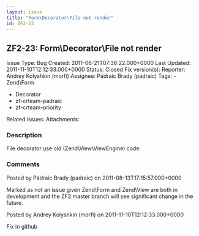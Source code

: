 ```yaml
---
layout: issue
title: "Form\Decorator\File not render"
id: ZF2-23
---
```


ZF2-23: Form\\Decorator\\File not render
----------------------------------------

 Issue Type: Bug Created: 2011-06-21T07:36:22.000+0000 Last Updated: 2011-11-10T12:12:33.000+0000 Status: Closed Fix version(s): 
 Reporter:  Andrey Kolyshkin (morfi)  Assignee:  Pádraic Brady (padraic)  Tags: - Zend\\Form
- Decorator
- zf-crteam-padraic
- zf-crteam-priority
 
 Related issues: 
 Attachments: 
### Description

File decorator use old (Zend\\View\\ViewEngine) code.

 

 

### Comments

Posted by Pádraic Brady (padraic) on 2011-08-13T17:15:57.000+0000

Marked as not an issue given Zend\\Form and Zend\\View are both in development and the ZF2 master branch will see significant change in the future.

 

 

Posted by Andrey Kolyshkin (morfi) on 2011-11-10T12:12:33.000+0000

Fix in github

 

 